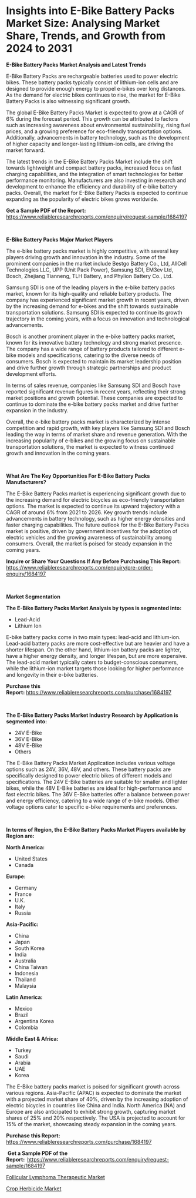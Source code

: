 <p><h1>Insights into E-Bike Battery Packs Market Size: Analysing Market Share, Trends, and Growth from 2024 to 2031</h1></p><p><strong>E-Bike Battery Packs Market Analysis and Latest Trends</strong></p>
<p><p>E-Bike Battery Packs are rechargeable batteries used to power electric bikes. These battery packs typically consist of lithium-ion cells and are designed to provide enough energy to propel e-bikes over long distances. As the demand for electric bikes continues to rise, the market for E-Bike Battery Packs is also witnessing significant growth.</p><p>The global E-Bike Battery Packs Market is expected to grow at a CAGR of 6% during the forecast period. This growth can be attributed to factors such as increasing awareness about environmental sustainability, rising fuel prices, and a growing preference for eco-friendly transportation options. Additionally, advancements in battery technology, such as the development of higher capacity and longer-lasting lithium-ion cells, are driving the market forward.</p><p>The latest trends in the E-Bike Battery Packs Market include the shift towards lightweight and compact battery packs, increased focus on fast charging capabilities, and the integration of smart technologies for better performance monitoring. Manufacturers are also investing in research and development to enhance the efficiency and durability of e-bike battery packs. Overall, the market for E-Bike Battery Packs is expected to continue expanding as the popularity of electric bikes grows worldwide.</p></p>
<p><strong>Get a Sample PDF of the Report:&nbsp;</strong> <a href="https://www.reliableresearchreports.com/enquiry/request-sample/1684197">https://www.reliableresearchreports.com/enquiry/request-sample/1684197</a></p>
<p>&nbsp;</p>
<p><strong>E-Bike Battery Packs Major Market Players</strong></p>
<p><p>The e-bike battery packs market is highly competitive, with several key players driving growth and innovation in the industry. Some of the prominent companies in the market include Bestgo Battery Co., Ltd, AllCell Technologies LLC, UPP (Unit Pack Power), Samsung SDI, EM3ev Ltd, Bosch, Zhejiang Tianneng, TLH Battery, and Phylion Battery Co., Ltd.</p><p>Samsung SDI is one of the leading players in the e-bike battery packs market, known for its high-quality and reliable battery products. The company has experienced significant market growth in recent years, driven by the increasing demand for e-bikes and the shift towards sustainable transportation solutions. Samsung SDI is expected to continue its growth trajectory in the coming years, with a focus on innovation and technological advancements.</p><p>Bosch is another prominent player in the e-bike battery packs market, known for its innovative battery technology and strong market presence. The company has a wide range of battery products tailored to different e-bike models and specifications, catering to the diverse needs of consumers. Bosch is expected to maintain its market leadership position and drive further growth through strategic partnerships and product development efforts.</p><p>In terms of sales revenue, companies like Samsung SDI and Bosch have reported significant revenue figures in recent years, reflecting their strong market positions and growth potential. These companies are expected to continue to dominate the e-bike battery packs market and drive further expansion in the industry.</p><p>Overall, the e-bike battery packs market is characterized by intense competition and rapid growth, with key players like Samsung SDI and Bosch leading the way in terms of market share and revenue generation. With the increasing popularity of e-bikes and the growing focus on sustainable transportation solutions, the market is expected to witness continued growth and innovation in the coming years.</p></p>
<p>&nbsp;</p>
<p><strong>What Are The Key Opportunities For E-Bike Battery Packs Manufacturers?</strong></p>
<p><p>The E-Bike Battery Packs market is experiencing significant growth due to the increasing demand for electric bicycles as eco-friendly transportation options. The market is expected to continue its upward trajectory with a CAGR of around 6% from 2021 to 2026. Key growth trends include advancements in battery technology, such as higher energy densities and faster charging capabilities. The future outlook for the E-Bike Battery Packs market is positive, driven by government incentives for the adoption of electric vehicles and the growing awareness of sustainability among consumers. Overall, the market is poised for steady expansion in the coming years.</p></p>
<p><strong>Inquire or Share Your Questions If Any Before Purchasing This Report:</strong> <a href="https://www.reliableresearchreports.com/enquiry/pre-order-enquiry/1684197">https://www.reliableresearchreports.com/enquiry/pre-order-enquiry/1684197</a></p>
<p>&nbsp;</p>
<p><strong>Market Segmentation</strong></p>
<p><strong>The E-Bike Battery Packs Market Analysis by types is segmented into:</strong></p>
<p><ul><li>Lead-Acid</li><li>Lithium Ion</li></ul></p>
<p><p>E-bike battery packs come in two main types: lead-acid and lithium-ion. Lead-acid battery packs are more cost-effective but are heavier and have a shorter lifespan. On the other hand, lithium-ion battery packs are lighter, have a higher energy density, and longer lifespan, but are more expensive. The lead-acid market typically caters to budget-conscious consumers, while the lithium-ion market targets those looking for higher performance and longevity in their e-bike batteries.</p></p>
<p><strong>Purchase this Report:&nbsp;</strong><a href="https://www.reliableresearchreports.com/purchase/1684197">https://www.reliableresearchreports.com/purchase/1684197</a></p>
<p>&nbsp;</p>
<p><strong>The E-Bike Battery Packs Market Industry Research by Application is segmented into:</strong></p>
<p><ul><li>24V E-Bike</li><li>36V E-Bike</li><li>48V E-Bike</li><li>Others</li></ul></p>
<p><p>The E-Bike Battery Packs Market Application includes various voltage options such as 24V, 36V, 48V, and others. These battery packs are specifically designed to power electric bikes of different models and specifications. The 24V E-Bike batteries are suitable for smaller and lighter bikes, while the 48V E-Bike batteries are ideal for high-performance and fast electric bikes. The 36V E-Bike batteries offer a balance between power and energy efficiency, catering to a wide range of e-bike models. Other voltage options cater to specific e-bike requirements and preferences.</p></p>
<p>&nbsp;</p>
<p><strong>In terms of Region, the E-Bike Battery Packs Market Players available by Region are:</strong></p>
<p>
    <p> <strong> North America: </strong>
        <ul>
            <li>United States</li>
            <li>Canada</li>
        </ul>
        </p> 
    <p> <strong> Europe: </strong>
        <ul>
            <li>Germany</li>
            <li>France</li>
            <li>U.K.</li>
            <li>Italy</li>
            <li>Russia</li>
        </ul>
        </p> 
    <p> <strong> Asia-Pacific: </strong>
        <ul>
            <li>China</li>
            <li>Japan</li>
            <li>South Korea</li>
            <li>India</li>
            <li>Australia</li>
            <li>China Taiwan</li>
            <li>Indonesia</li>
            <li>Thailand</li>
            <li>Malaysia</li>
        </ul>
        </p> 
    <p> <strong> Latin America: </strong>
        <ul>
            <li>Mexico</li>
            <li>Brazil</li>
            <li>Argentina Korea</li>
            <li>Colombia</li>
        </ul>
        </p> 
    <p> <strong> Middle East & Africa: </strong>
        <ul>
            <li>Turkey</li>
            <li>Saudi</li>
            <li>Arabia</li>
            <li>UAE</li>
            <li>Korea</li>
        </ul>
    </p>
    </p>
<p><p>The E-Bike battery packs market is poised for significant growth across various regions. Asia-Pacific (APAC) is expected to dominate the market with a projected market share of 40%, driven by the increasing adoption of electric bicycles in countries like China and India. North America (NA) and Europe are also anticipated to exhibit strong growth, capturing market shares of 25% and 20% respectively. The USA is projected to account for 15% of the market, showcasing steady expansion in the coming years.</p></p>
<p><strong>Purchase this Report: </strong><a href="https://www.reliableresearchreports.com/purchase/1684197">https://www.reliableresearchreports.com/purchase/1684197</a></p>
<p>&nbsp;<strong>Get a Sample PDF of the Report:&nbsp;&nbsp;</strong><a href="https://www.reliableresearchreports.com/enquiry/request-sample/1684197">https://www.reliableresearchreports.com/enquiry/request-sample/1684197</a></p>
<p><strong></strong></p>
<p><p><a href="https://issuu.com/reportprime-2/docs/follicular-lymphoma-therapeutic-market-size-2030.p">Follicular Lymphoma Therapeutic Market</a></p><p><a href="https://issuu.com/reportprime-2/docs/crop-herbicide-market-size-2030.pptx">Crop Herbicide Market</a></p></p>